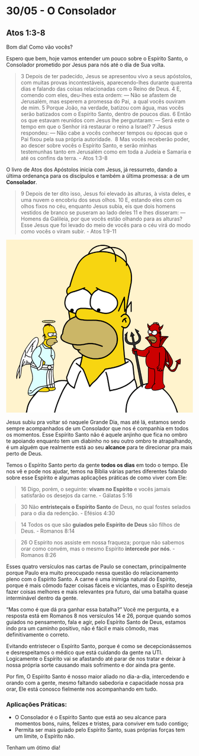 # 30/05 - O Consolador

## Atos 1:3-8

Bom dia! Como vão vocês? 

Espero que bem, hoje vamos entender um pouco sobre o Espírito Santo, o Consolador prometido por Jesus para nós até o dia de Sua volta.

> 3 Depois de ter padecido, Jesus se apresentou vivo a seus apóstolos, com muitas provas incontestáveis, aparecendo-lhes durante quarenta dias e falando das coisas relacionadas com o Reino de Deus. 4 E, comendo com eles, deu-lhes esta ordem: — Não se afastem de Jerusalém, mas esperem a promessa do Pai,  a qual vocês ouviram de mim. 5 Porque João, na verdade, batizou com água, mas vocês serão batizados com o Espírito Santo, dentro de poucos dias. 6 Então os que estavam reunidos com Jesus lhe perguntaram: — Será este o tempo em que o Senhor irá restaurar o reino a Israel? 7 Jesus respondeu: — Não cabe a vocês conhecer tempos ou épocas que o Pai fixou pela sua própria autoridade.  8 Mas vocês receberão poder, ao descer sobre vocês o Espírito Santo, e serão minhas testemunhas tanto em Jerusalém como em toda a Judeia e Samaria e até os confins da terra. - Atos 1:3-8
> 

O livro de Atos dos Apóstolos inicia com Jesus, já ressurreto, dando a última ordenança para os discípulos e também a última promessa: a de um **Consolador**.

> 9 Depois de ter dito isso, Jesus foi elevado às alturas, à vista deles, e uma nuvem o encobriu dos seus olhos. 10 E, estando eles com os olhos fixos no céu, enquanto Jesus subia, eis que dois homens vestidos de branco se puseram ao lado deles 11 e lhes disseram: — Homens da Galileia, por que vocês estão olhando para as alturas? Esse Jesus que foi levado do meio de vocês para o céu virá do modo como vocês o viram subir. - Atos 1:9-11
> 

![image.png](../assets/homer.png)

Jesus subiu pra voltar só naquele Grande Dia, mas até lá, estamos sendo sempre acompanhados de um Consolador que nos é companhia em todos os momentos. Esse Espírito Santo não é aquele anjinho que fica no ombro te apoiando enquanto tem um diabinho no seu outro ombro te atrapalhando, é um alguém que realmente está ao seu **alcance** para te direcionar pra mais perto de Deus.

  

Temos o Espírito Santo perto da gente **todos os dias** em todo o tempo. Ele nos vê e pode nos ajudar, temos na Bíblia várias partes diferentes falando sobre esse Espírito e algumas aplicações práticas de como viver com Ele:

> 16 Digo, porém, o seguinte: **vivam no Espírito** e vocês jamais satisfarão os desejos da carne. - Gálatas 5:16
> 

> 30 Não **entristeçais o Espírito Santo** de Deus, no qual fostes selados para o dia da redenção. - Efésios 4:30
> 

> 14 Todos os que são **guiados pelo Espírito de Deus** são filhos de Deus. - Romanos 8:14
> 

> 26 O Espírito nos assiste em nossa fraqueza; porque não sabemos orar como convém, mas o mesmo Espírito **intercede por nós**. - Romanos 8:26
> 

Esses quatro versículos nas cartas de Paulo se conectam, principalmente porque Paulo era muito preocupado nessa questão do relacionamento pleno com o Espírito Santo. A carne é uma inimiga natural do Espírito, porque é mais cômodo fazer coisas fáceis e viciantes, mas o Espírito deseja fazer coisas melhores e mais relevantes pra futuro, daí uma batalha quase interminável dentro da gente.

“Mas como é que dá pra ganhar essa batalha?” Você me pergunta, e a resposta está em Romanos 8 nos versículos 14 e 26, porque quando somos guiados no pensamento, fala e agir, pelo Espírito Santo de Deus, estamos indo pra um caminho positivo, não é fácil e mais cômodo, mas definitivamente o correto.

Evitando entristecer o Espírito Santo, porque é como se decepcionássemos e desrespeitamos o médico que está cuidando da gente na UTI. Logicamente o Espírito vai se afastando até parar de nos tratar e deixar à nossa própria sorte causando mais sofrimento e dor ainda pra gente.

Por fim, O Espírito Santo é nosso maior aliado no dia-a-dia, intercedendo e orando com a gente, mesmo faltando sabedoria e capacidade nossa pra orar, Ele está conosco fielmente nos acompanhando em tudo.

### Aplicações Práticas:

- O Consolador é o Espírito Santo que está ao seu alcance para momentos bons, ruins, felizes e tristes, para conviver em tudo contigo;
- Permita ser mais guiado pelo Espírito Santo, suas próprias forças tem um limite, o Espírito não.

Tenham um ótimo dia!